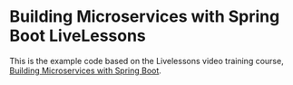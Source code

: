 # Building Microservices with Spring Boot LiveLessons
This is the example code based on the Livelessons video training course, [Building Microservices with Spring Boot](https://www.safaribooksonline.com/library/view/building-microservices-with/9780134192468/).